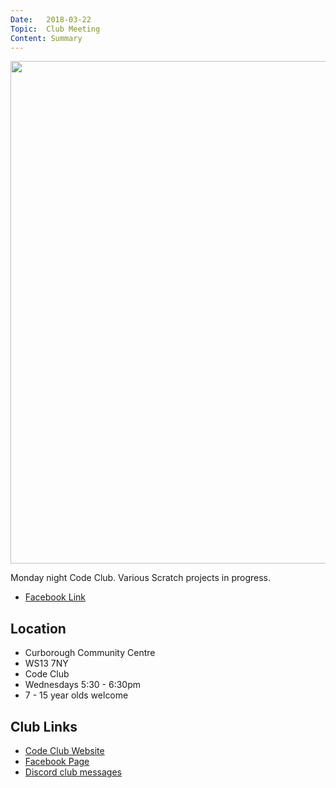 ```yaml
---
Date:   2018-03-22
Topic:  Club Meeting
Content: Summary
---
```

[<img width="720px" height="804" src="https://scontent.fbhx6-1.fna.fbcdn.net/v/t1.18169-9/29572382_1494842877309474_6380773472357444986_n.jpg?stp=dst-jpg_p720x720&_nc_cat=104&ccb=1-7&_nc_sid=dd63ad&_nc_ohc=tkC9_21SGkIAX-rQLCK&_nc_ht=scontent.fbhx6-1.fna&edm=AKK4YLsEAAAA&oh=00_AfCsPSJeRwBaEP8iLETprLIf0-nHxczA4vJxkAoReJn5mw&oe=654E1648"/>](https://scontent.fbhx6-1.fna.fbcdn.net/v/t1.18169-9/29572382_1494842877309474_6380773472357444986_n.jpg?stp=dst-jpg_p720x720&_nc_cat=104&ccb=1-7&_nc_sid=dd63ad&_nc_ohc=tkC9_21SGkIAX-rQLCK&_nc_ht=scontent.fbhx6-1.fna&edm=AKK4YLsEAAAA&oh=00_AfCsPSJeRwBaEP8iLETprLIf0-nHxczA4vJxkAoReJn5mw&oe=654E1648)

Monday night Code Club. Various Scratch projects in progress.

* [Facebook Link](https://www.facebook.com/1481985248595237/posts/1494843050642790/)

## Location

* Curborough Community Centre
* WS13 7NY
* Code Club
* Wednesdays 5:30 - 6:30pm
* 7 - 15 year olds welcome

## Club Links

* [Code Club Website](https://lichfield-code-club.github.io/)
* [Facebook Page](https://www.facebook.com/LichfieldCoders)
* [Discord club messages](https://discord.gg/szz6xGK)
